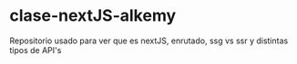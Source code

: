 # clase-nextJS-alkemy
Repositorio usado para ver que es nextJS, enrutado, ssg vs ssr y distintas tipos de API's
